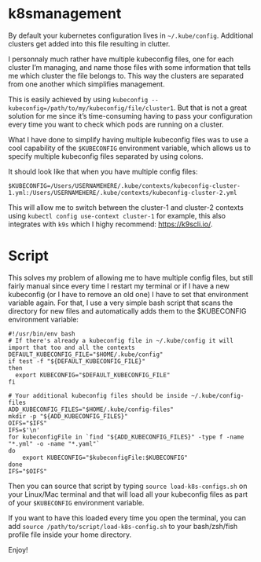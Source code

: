 # k8smanagement
By default your kubernetes configuration lives in `~/.kube/config`. Additional clusters get added into this file resulting in clutter.

I personnaly much rather have multiple kubeconfig files, one for each cluster I’m managing, and name those files with some information that tells me which cluster the file belongs to. This way the clusters are separated from one another which simplifies management.

This is easily achieved by using `kubeconfig --kubeconfig=/path/to/my/kubeconfig/file/cluster1`. But that is not a great solution for me since it’s time-consuming having to pass your configuration every time you want to check which pods are running on a cluster.

What I have done to simplify having multiple kubeconfig files was to use a cool capability of the `$KUBECONFIG` environment variable, which allows us to specify multiple kubeconfig files separated 
by using colons. 

It should look like that when you have multiple config files:
```
$KUBECONFIG=/Users/USERNAMEHERE/.kube/contexts/kubeconfig-cluster-1.yml:/Users/USERNAMEHERE/.kube/contexts/kubeconfig-cluster-2.yml
```

This will allow me to switch between the cluster-1 and cluster-2 contexts using ```kubectl config use-context cluster-1``` for example, this also integrates with `k9s` which I highy recommend: https://k9scli.io/.


# Script

This solves my problem of allowing me to have multiple config files, but still fairly manual since every time I restart my terminal or if I have a new kubeconfig (or I have to remove an old one) I have to set that environment variable again. For that, I use a very simple bash script that scans the directory for new files and automatically adds them to the $KUBECONFIG environment variable:

```
#!/usr/bin/env bash
# If there's already a kubeconfig file in ~/.kube/config it will import that too and all the contexts
DEFAULT_KUBECONFIG_FILE="$HOME/.kube/config"
if test -f "${DEFAULT_KUBECONFIG_FILE}"
then
  export KUBECONFIG="$DEFAULT_KUBECONFIG_FILE"
fi

# Your additional kubeconfig files should be inside ~/.kube/config-files
ADD_KUBECONFIG_FILES="$HOME/.kube/config-files"
mkdir -p "${ADD_KUBECONFIG_FILES}"
OIFS="$IFS"
IFS=$'\n'
for kubeconfigFile in `find "${ADD_KUBECONFIG_FILES}" -type f -name "*.yml" -o -name "*.yaml"`
do
    export KUBECONFIG="$kubeconfigFile:$KUBECONFIG"
done
IFS="$OIFS" 
```


Then you can source that script by typing `source load-k8s-configs.sh` on your Linux/Mac terminal and that will load all your kubeconfig files as part of your `$KUBECONFIG` environment variable.

If you want to have this loaded every time you open the terminal, you can add `source /path/to/script/load-k8s-config.sh` to your bash/zsh/fish profile file inside your home directory.

Enjoy!
